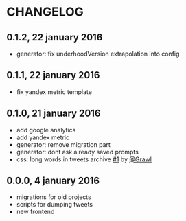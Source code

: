 # CHANGELOG

## 0.1.2, 22 january 2016

* generator: fix underhoodVersion extrapolation into config

## 0.1.1, 22 january 2016

* fix yandex metric template

## 0.1.0, 21 january 2016

* add google analytics
* add yandex metric
* generator: remove migration part
* generator: dont ask already saved prompts
* css: long words in tweets archive [#1](https://github.com/iamstarkov/generator-underhood/pull/1) by [@Grawl](https://github.com/Grawl)

## 0.0.0, 4 january 2016

* migrations for old projects
* scripts for dumping tweets
* new frontend
